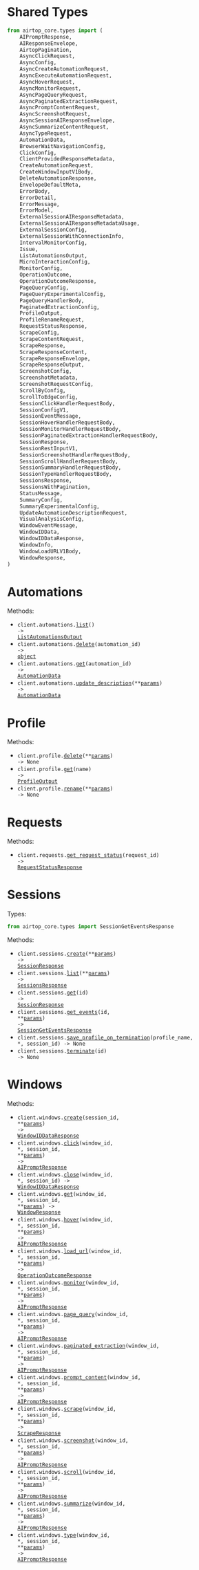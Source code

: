 # Shared Types

```python
from airtop_core.types import (
    AIPromptResponse,
    AIResponseEnvelope,
    AirtopPagination,
    AsyncClickRequest,
    AsyncConfig,
    AsyncCreateAutomationRequest,
    AsyncExecuteAutomationRequest,
    AsyncHoverRequest,
    AsyncMonitorRequest,
    AsyncPageQueryRequest,
    AsyncPaginatedExtractionRequest,
    AsyncPromptContentRequest,
    AsyncScreenshotRequest,
    AsyncSessionAIResponseEnvelope,
    AsyncSummarizeContentRequest,
    AsyncTypeRequest,
    AutomationData,
    BrowserWaitNavigationConfig,
    ClickConfig,
    ClientProvidedResponseMetadata,
    CreateAutomationRequest,
    CreateWindowInputV1Body,
    DeleteAutomationResponse,
    EnvelopeDefaultMeta,
    ErrorBody,
    ErrorDetail,
    ErrorMessage,
    ErrorModel,
    ExternalSessionAIResponseMetadata,
    ExternalSessionAIResponseMetadataUsage,
    ExternalSessionConfig,
    ExternalSessionWithConnectionInfo,
    IntervalMonitorConfig,
    Issue,
    ListAutomationsOutput,
    MicroInteractionConfig,
    MonitorConfig,
    OperationOutcome,
    OperationOutcomeResponse,
    PageQueryConfig,
    PageQueryExperimentalConfig,
    PageQueryHandlerBody,
    PaginatedExtractionConfig,
    ProfileOutput,
    ProfileRenameRequest,
    RequestStatusResponse,
    ScrapeConfig,
    ScrapeContentRequest,
    ScrapeResponse,
    ScrapeResponseContent,
    ScrapeResponseEnvelope,
    ScrapeResponseOutput,
    ScreenshotConfig,
    ScreenshotMetadata,
    ScreenshotRequestConfig,
    ScrollByConfig,
    ScrollToEdgeConfig,
    SessionClickHandlerRequestBody,
    SessionConfigV1,
    SessionEventMessage,
    SessionHoverHandlerRequestBody,
    SessionMonitorHandlerRequestBody,
    SessionPaginatedExtractionHandlerRequestBody,
    SessionResponse,
    SessionRestInputV1,
    SessionScreenshotHandlerRequestBody,
    SessionScrollHandlerRequestBody,
    SessionSummaryHandlerRequestBody,
    SessionTypeHandlerRequestBody,
    SessionsResponse,
    SessionsWithPagination,
    StatusMessage,
    SummaryConfig,
    SummaryExperimentalConfig,
    UpdateAutomationDescriptionRequest,
    VisualAnalysisConfig,
    WindowEventMessage,
    WindowIDData,
    WindowIDDataResponse,
    WindowInfo,
    WindowLoadURLV1Body,
    WindowResponse,
)
```

# Automations

Methods:

- <code title="get /automations">client.automations.<a href="./src/airtop_core/resources/automations.py">list</a>() -> <a href="./src/airtop_core/types/shared/list_automations_output.py">ListAutomationsOutput</a></code>
- <code title="delete /automations/{automationId}">client.automations.<a href="./src/airtop_core/resources/automations.py">delete</a>(automation_id) -> <a href="./src/airtop_core/types/shared/delete_automation_response.py">object</a></code>
- <code title="get /automations/{automationId}">client.automations.<a href="./src/airtop_core/resources/automations.py">get</a>(automation_id) -> <a href="./src/airtop_core/types/shared/automation_data.py">AutomationData</a></code>
- <code title="put /automations/description">client.automations.<a href="./src/airtop_core/resources/automations.py">update_description</a>(\*\*<a href="src/airtop_core/types/automation_update_description_params.py">params</a>) -> <a href="./src/airtop_core/types/shared/automation_data.py">AutomationData</a></code>

# Profile

Methods:

- <code title="delete /profiles">client.profile.<a href="./src/airtop_core/resources/profile.py">delete</a>(\*\*<a href="src/airtop_core/types/profile_delete_params.py">params</a>) -> None</code>
- <code title="get /profile/{name}">client.profile.<a href="./src/airtop_core/resources/profile.py">get</a>(name) -> <a href="./src/airtop_core/types/shared/profile_output.py">ProfileOutput</a></code>
- <code title="post /profiles-rename">client.profile.<a href="./src/airtop_core/resources/profile.py">rename</a>(\*\*<a href="src/airtop_core/types/profile_rename_params.py">params</a>) -> None</code>

# Requests

Methods:

- <code title="get /requests/{requestId}/status">client.requests.<a href="./src/airtop_core/resources/requests.py">get_request_status</a>(request_id) -> <a href="./src/airtop_core/types/shared/request_status_response.py">RequestStatusResponse</a></code>

# Sessions

Types:

```python
from airtop_core.types import SessionGetEventsResponse
```

Methods:

- <code title="post /sessions">client.sessions.<a href="./src/airtop_core/resources/sessions.py">create</a>(\*\*<a href="src/airtop_core/types/session_create_params.py">params</a>) -> <a href="./src/airtop_core/types/shared/session_response.py">SessionResponse</a></code>
- <code title="get /sessions">client.sessions.<a href="./src/airtop_core/resources/sessions.py">list</a>(\*\*<a href="src/airtop_core/types/session_list_params.py">params</a>) -> <a href="./src/airtop_core/types/shared/sessions_response.py">SessionsResponse</a></code>
- <code title="get /sessions/{id}">client.sessions.<a href="./src/airtop_core/resources/sessions.py">get</a>(id) -> <a href="./src/airtop_core/types/shared/session_response.py">SessionResponse</a></code>
- <code title="get /sessions/{id}/events">client.sessions.<a href="./src/airtop_core/resources/sessions.py">get_events</a>(id, \*\*<a href="src/airtop_core/types/session_get_events_params.py">params</a>) -> <a href="./src/airtop_core/types/session_get_events_response.py">SessionGetEventsResponse</a></code>
- <code title="put /sessions/{sessionId}/save-profile-on-termination/{profileName}">client.sessions.<a href="./src/airtop_core/resources/sessions.py">save_profile_on_termination</a>(profile_name, \*, session_id) -> None</code>
- <code title="delete /sessions/{id}">client.sessions.<a href="./src/airtop_core/resources/sessions.py">terminate</a>(id) -> None</code>

# Windows

Methods:

- <code title="post /sessions/{sessionId}/windows">client.windows.<a href="./src/airtop_core/resources/windows.py">create</a>(session_id, \*\*<a href="src/airtop_core/types/window_create_params.py">params</a>) -> <a href="./src/airtop_core/types/shared/window_id_data_response.py">WindowIDDataResponse</a></code>
- <code title="post /sessions/{sessionId}/windows/{windowId}/click">client.windows.<a href="./src/airtop_core/resources/windows.py">click</a>(window_id, \*, session_id, \*\*<a href="src/airtop_core/types/window_click_params.py">params</a>) -> <a href="./src/airtop_core/types/shared/ai_prompt_response.py">AIPromptResponse</a></code>
- <code title="delete /sessions/{sessionId}/windows/{windowId}">client.windows.<a href="./src/airtop_core/resources/windows.py">close</a>(window_id, \*, session_id) -> <a href="./src/airtop_core/types/shared/window_id_data_response.py">WindowIDDataResponse</a></code>
- <code title="get /sessions/{sessionId}/windows/{windowId}">client.windows.<a href="./src/airtop_core/resources/windows.py">get</a>(window_id, \*, session_id, \*\*<a href="src/airtop_core/types/window_get_params.py">params</a>) -> <a href="./src/airtop_core/types/shared/window_response.py">WindowResponse</a></code>
- <code title="post /sessions/{sessionId}/windows/{windowId}/hover">client.windows.<a href="./src/airtop_core/resources/windows.py">hover</a>(window_id, \*, session_id, \*\*<a href="src/airtop_core/types/window_hover_params.py">params</a>) -> <a href="./src/airtop_core/types/shared/ai_prompt_response.py">AIPromptResponse</a></code>
- <code title="post /sessions/{sessionId}/windows/{windowId}">client.windows.<a href="./src/airtop_core/resources/windows.py">load_url</a>(window_id, \*, session_id, \*\*<a href="src/airtop_core/types/window_load_url_params.py">params</a>) -> <a href="./src/airtop_core/types/shared/operation_outcome_response.py">OperationOutcomeResponse</a></code>
- <code title="post /sessions/{sessionId}/windows/{windowId}/monitor">client.windows.<a href="./src/airtop_core/resources/windows.py">monitor</a>(window_id, \*, session_id, \*\*<a href="src/airtop_core/types/window_monitor_params.py">params</a>) -> <a href="./src/airtop_core/types/shared/ai_prompt_response.py">AIPromptResponse</a></code>
- <code title="post /sessions/{sessionId}/windows/{windowId}/page-query">client.windows.<a href="./src/airtop_core/resources/windows.py">page_query</a>(window_id, \*, session_id, \*\*<a href="src/airtop_core/types/window_page_query_params.py">params</a>) -> <a href="./src/airtop_core/types/shared/ai_prompt_response.py">AIPromptResponse</a></code>
- <code title="post /sessions/{sessionId}/windows/{windowId}/paginated-extraction">client.windows.<a href="./src/airtop_core/resources/windows.py">paginated_extraction</a>(window_id, \*, session_id, \*\*<a href="src/airtop_core/types/window_paginated_extraction_params.py">params</a>) -> <a href="./src/airtop_core/types/shared/ai_prompt_response.py">AIPromptResponse</a></code>
- <code title="post /sessions/{sessionId}/windows/{windowId}/prompt-content">client.windows.<a href="./src/airtop_core/resources/windows.py">prompt_content</a>(window_id, \*, session_id, \*\*<a href="src/airtop_core/types/window_prompt_content_params.py">params</a>) -> <a href="./src/airtop_core/types/shared/ai_prompt_response.py">AIPromptResponse</a></code>
- <code title="post /sessions/{sessionId}/windows/{windowId}/scrape-content">client.windows.<a href="./src/airtop_core/resources/windows.py">scrape</a>(window_id, \*, session_id, \*\*<a href="src/airtop_core/types/window_scrape_params.py">params</a>) -> <a href="./src/airtop_core/types/shared/scrape_response.py">ScrapeResponse</a></code>
- <code title="post /sessions/{sessionId}/windows/{windowId}/screenshot">client.windows.<a href="./src/airtop_core/resources/windows.py">screenshot</a>(window_id, \*, session_id, \*\*<a href="src/airtop_core/types/window_screenshot_params.py">params</a>) -> <a href="./src/airtop_core/types/shared/ai_prompt_response.py">AIPromptResponse</a></code>
- <code title="post /sessions/{sessionId}/windows/{windowId}/scroll">client.windows.<a href="./src/airtop_core/resources/windows.py">scroll</a>(window_id, \*, session_id, \*\*<a href="src/airtop_core/types/window_scroll_params.py">params</a>) -> <a href="./src/airtop_core/types/shared/ai_prompt_response.py">AIPromptResponse</a></code>
- <code title="post /sessions/{sessionId}/windows/{windowId}/summarize-content">client.windows.<a href="./src/airtop_core/resources/windows.py">summarize</a>(window_id, \*, session_id, \*\*<a href="src/airtop_core/types/window_summarize_params.py">params</a>) -> <a href="./src/airtop_core/types/shared/ai_prompt_response.py">AIPromptResponse</a></code>
- <code title="post /sessions/{sessionId}/windows/{windowId}/type">client.windows.<a href="./src/airtop_core/resources/windows.py">type</a>(window_id, \*, session_id, \*\*<a href="src/airtop_core/types/window_type_params.py">params</a>) -> <a href="./src/airtop_core/types/shared/ai_prompt_response.py">AIPromptResponse</a></code>
